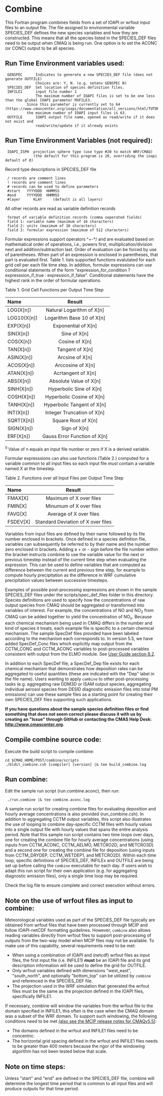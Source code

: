 Combine
========

This Fortran program combines fields from a set of IOAPI or wrfout input files to an output file.  The file assigned to environmental variable SPECIES_DEF defines the new species variables and how they are constructed.  This means that all the species listed in the SPECIES_DEF files need to be output when CMAQ is being run. One option is  to set the ACONC (or CONC) output to be all species.  

## Run Time Environment variables used:

```
 GENSPEC      Indicates to generate a new SPECIES_DEF file (does not generate OUTFILE)
              Choices are: Y, N. (e.g. setenv GENSPEC N)
 SPECIES_DEF  Set location of species definition files.
 INFILE1      input file number 1
              The maximum number of IOAPI files is set to be one less than the global IOAPI parameter MXFILE3.
	      Since this parameter is currently set to 64 (https://www.cmascenter.org/ioapi/documentation/all_versions/html/TUTORIAL.html),
	      the maximum number of IOAPI input files is 63.
 OUTFILE      IOAPI output file name, opened as read/write if it does not exist and 
              read/write/update if it already exists
```

## Run Time Environment Variables (not required):
```
 IOAPI_ISPH  projection sphere type (use type #20 to match WRF/CMAQ)
             (the default for this program is 20, overriding the ioapi default of 8) 
```
Record type descriptions in SPECIES_DEF file

```
 / records are comment lines
 ! records are comment lines
 # records can be used to define parameters
 #start   YYYYDDD  HHMMSS
 #end     YYYYDDD  HHMMSS
 #layer      KLAY     (default is all layers)
```
All other records are read as variable definition records
```
 format of variable definition records (comma seperated fields)
 field 1: variable name (maximum of 16 characters)
 field 2: units (maximum of 10 characters)
 field 3: formular expression (maximum of 512 characters)
 ```

Formular expressions support operators ^+-\*/ and are evaluated based on mathematical order of operations, i.e., powers first, multiplication/division next and addition/subtraction last. Order of evaluation can be forced by use of parentheses. When part of an expression is enclosed in parentheses, that part is evaluated first.   Table 1. lists supported functions evalutated for each grid cell per each file time step. In addition, formular expressions can use conditional statements of the form "expression_for_condition ? expresssion_if_true :  expression_if_false". Conditional statements have the highest rank in the order of formular operations.

Table 1. Grid Cell Functions per Output Time Step 

| Name         |Result                       |    
|:-------------|:---------------------------:|    
| LOG(X[n])    |Natural Logarithm of X[n]    |    
| LOG10(X[n])  |Logarithm Base 10 of X[n]    |    
| EXP(X[n])    |Exponential of X[n]          |    
| SIN(X[n])    |Sine of X[n]                 |    
| COS(X[n])    |Cosine of X[n]               |     
| TAN(X[n])    |Tangent of X[n]              |     
| ASIN(X[n])   |Arcsine of X[n]              |     
| ACOS(X[n])   |Arccosine of X[n]            |     
| ATAN(X[n])   |Acrtangent of X[n]           |    
| ABS(X[n])    |Absolute Value of X[n]       |    
| SINH(X[n])   |Hyperbolic Sine of X[n]      |    
| COSH(X[n])   |Hyperbolic Cosine of X[n]    |    
| TANH(X[n])   |Hyperbolic Tangent of X[n]   |   
| INT(X[n])    |Integer Truncation of X[n]   |  
| SQRT(X[n])   |Square Root of X[n]          | 
| SIGN(X[n])   |Sign of X[n]                 | 
| ERF(X[n])    |Gauss Error Function of X[n] | 
 
 <sup> 0 </sup> Value of n equals an input file number or zero if X is a derived variable.

Formular expresssions can also use functions (Table 2.) computed for a variable *common* to all input files so each input file *must* contain a variable named X at the timestep.

Table 2. Functions over all Input Files per Output Time Step    

| Name       |Result                             |    
|:-----------|:---------------------------------:|    
| FMAX[X]    |Maximum of X over files            |    
| FMIN[X]    |Minumum of X over files            |     
| FAVG[X]    |Average of X over files            |     
| FSDEV[X]   |Standard Deviation of X over files |    

Variables from input files are defined by their name followed by its file number enclosed in brackets. Once defined in a species definition file, variables can subsequently be referred to by their name and the number zero enclosed in brackets. Adding a + or - sign before the file number within the bracket instructs combine to use the variable value for the next or previous timestep instead of the current time step when evaluating the expression. This can be used to define variables that are computed as difference between the current and previous time step, for example to compute hourly precipitation as the difference in WRF cumulative precipitation values between successive timesteps.

Examples of possible post-processing expressions are shown in the sample SPECIES_DEF files under the scripts/spec_def_files folder in this directory. Species definitions are used to specify how the concentrations of raw output species from CMAQ should be aggregated or transformed into variables of interest. For example, the concentrations of NO and NO<sub>2</sub> from CMAQ can be added together to yield the concentration of NO<sub>x</sub>. Because each chemical mechanism being used in CMAQ differs in the number and kind of species it treats, each example file is specific to a certain chemical mechanism. The sample SpecDef files provided have been labeled according to the mechanism each corresponds to. In version 5.5, we have added SpecDef_Conc files which explicitly map output from the CCTM_CONC and CCTM_ACONC variables to post-processed variables consistent with output from the ELMO module. See [User Guide section 8.2](../../DOCS/Users_Guide/CMAQ_UG_ch08_analysis_tools.md).

In addition to each SpecDef file, a SpecDef_Dep file exists for each chemical mechanism that demonstrates how deposition rates can be aggregated to useful quantities (these are indicated with the "Dep" label in the file name). Users wanting to apply `combine` to other post-processing tasks (e.g. aggregating raw DDM3D or ISAM output species, aggregating individual aerosol species from DESID diagnostic emission files into total PM emissions) can use these sample files as a starting point for creating their own SPECIES_DEF files supporting such applications.

**If you have questions about the sample species definition files or find something that does not seem correct please discuss it with us by creating an "Issue" through GitHub or contacting the CMAS Help Desk: http://www.cmascenter.org.**

## Compile combine source code:

Execute the build script to compile combine:

```
cd $CMAQ_HOME/POST/combine/scripts
./bldit_combine.csh [compiler] [version] |& tee build_combine.log
```

## Run combine:
Edit the sample run script (run.combine.aconc), then run:
```
 ./run.combine |& tee combine.aconc.log
```
A sample run script for creating combine files for evaluating deposition and hourly average concentrations is also provided (run_combine.csh). In addition to aggregating CCTM output variables, this script also illustrates the use of looping to combine day-specific CCTM files with hourly values into a single output file with hourly values that spans the entire analysis period. Note that this sample run script contains two time loops over days, one for creating the combine file for hourly average concentrations (using inputs from CCTM_ACONC, CCTM_AELMO, METCRO2D, and METCRO3D) and a second one for creating the combine file for deposition (using inputs from CCTM_DRYDEP, CCTM_WETDEP1, and METCRO2D). Within each time loop, specific definitions of SPECIES_DEF, INFILEx and OUTFILE are being set up before calling the `combine` executable for each day. If users wish to adapt this run script for their own application (e.g. for aggregating diagnostic emission files), only a single time loop may be required.

Check the log file to ensure complete and correct execution without errors.

## Note on the use of wrfout files as input to combine:
Meteorological variables used as part of the SPECIES_DEF file typically are obtained from wrfout files that have been processed through MCIP and follow IOAPI-netCDF formatting guidelines. However, `combine` also allows reading variables directly from wrfout files to support post-processing of outputs from the two-way model when MCIP files may not be available.  To make use of this capability, several requirements need to be met:
  * When using a combination of IOAPI and (netcdf) wrfout files as input files, the first input file (i.e. INFILE1) **must** be an IOAPI file and its grid description information will be used to define the grid for OUTFILE.
  * Only wrfout variables defined with dimensions "west_east", "south_north", and optionally "bottom_top" can be utilized by `combine` and referenced in the SPECIES_DEF file.
  * The projection used in the WRF simulation that generated the wrfout files must be the same as the projection defined in the IOAPI files, specifically INFILE1.  

If necessary, combine will window the variables from the wrfout file to the domain specified in INFILE1, this often is the case when the CMAQ domain was a subset of the WRF domain. To support such windowing, the following conditions need to be met [(also see the MCIP release notes for CMAQv5.5)](https://github.com/USEPA/CMAQ/wiki/CMAQ-Release-Notes:-Preprocessors#mcip):
  * The domains defined in the wrfout and INFILE1 files need to be concentric.
  * The horizontal grid spacing defined in the wrfout and INFILE1 files needs to be greater than 400 meters because the rigor of the windowing algorithm has not been tested below that scale. 

## Note on time steps:
Unless "start" and "end" are defined in the SPECIES_DEF file, combine will determine the longest time period that is common to all input files and will produce outputs for that time period.


